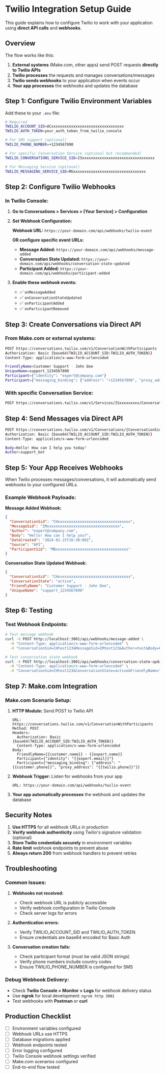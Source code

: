 # Twilio Integration Setup Guide

This guide explains how to configure Twilio to work with your application using **direct API calls** and **webhooks**.

## Overview

The flow works like this:
1. **External systems** (Make.com, other apps) send POST requests **directly to Twilio APIs**
2. **Twilio processes** the requests and manages conversations/messages
3. **Twilio sends webhooks** to your application when events occur
4. **Your app processes** the webhooks and updates the database

## Step 1: Configure Twilio Environment Variables

Add these to your `.env` file:

```bash
# Required
TWILIO_ACCOUNT_SID=ACxxxxxxxxxxxxxxxxxxxxxxxxxxxxxxxxx
TWILIO_AUTH_TOKEN=your_auth_token_from_twilio_console

# For SMS support (optional)
TWILIO_PHONE_NUMBER=+1234567890

# For specific Conversation Service (optional but recommended)
TWILIO_CONVERSATIONS_SERVICE_SID=ISxxxxxxxxxxxxxxxxxxxxxxxxxxxxxxxxx

# For Messaging Service (optional)
TWILIO_MESSAGING_SERVICE_SID=MGxxxxxxxxxxxxxxxxxxxxxxxxxxxxxxxxx
```

## Step 2: Configure Twilio Webhooks

### In Twilio Console:

1. **Go to Conversations > Services > [Your Service] > Configuration**

2. **Set Webhook Configuration:**

   **Webhook URL:** `https://your-domain.com/api/webhooks/twilio-event`
   
   **OR configure specific event URLs:**
   
   - **Message Added:** `https://your-domain.com/api/webhooks/message-added`
   - **Conversation State Updated:** `https://your-domain.com/api/webhooks/conversation-state-updated`
   - **Participant Added:** `https://your-domain.com/api/webhooks/participant-added`

3. **Enable these webhook events:**
   - ✅ `onMessageAdded`
   - ✅ `onConversationStateUpdated`
   - ✅ `onParticipantAdded`
   - ✅ `onParticipantRemoved`

## Step 3: Create Conversations via Direct API

### From Make.com or external systems:

```bash
POST https://conversations.twilio.com/v1/ConversationWithParticipants
Authorization: Basic {base64(TWILIO_ACCOUNT_SID:TWILIO_AUTH_TOKEN)}
Content-Type: application/x-www-form-urlencoded

FriendlyName=Customer Support - John Doe
UniqueName=support_1234567890
Participant={"identity": "expert@company.com"}
Participant={"messaging_binding": {"address": "+1234567890", "proxy_address": "+1987654321"}}
```

### With specific Conversation Service:

```bash
POST https://conversations.twilio.com/v1/Services/ISxxxxxxxxx/ConversationWithParticipants
```

## Step 4: Send Messages via Direct API

```bash
POST https://conversations.twilio.com/v1/Conversations/{ConversationSid}/Messages
Authorization: Basic {base64(TWILIO_ACCOUNT_SID:TWILIO_AUTH_TOKEN)}
Content-Type: application/x-www-form-urlencoded

Body=Hello! How can I help you today?
Author=support_bot
```

## Step 5: Your App Receives Webhooks

When Twilio processes messages/conversations, it will automatically send webhooks to your configured URLs.

### Example Webhook Payloads:

**Message Added Webhook:**
```json
{
  "ConversationSid": "CHxxxxxxxxxxxxxxxxxxxxxxxxxxxxxxxxx",
  "MessageSid": "IMxxxxxxxxxxxxxxxxxxxxxxxxxxxxxxxxx",
  "Author": "expert@company.com",
  "Body": "Hello! How can I help you?",
  "DateCreated": "2024-01-15T10:30:00Z",
  "Source": "API",
  "ParticipantSid": "MBxxxxxxxxxxxxxxxxxxxxxxxxxxxxxxxxx"
}
```

**Conversation State Updated Webhook:**
```json
{
  "ConversationSid": "CHxxxxxxxxxxxxxxxxxxxxxxxxxxxxxxxxx",
  "ConversationState": "active",
  "FriendlyName": "Customer Support - John Doe",
  "UniqueName": "support_1234567890"
}
```

## Step 6: Testing

### Test Webhook Endpoints:

```bash
# Test message webhook
curl -X POST http://localhost:3001/api/webhooks/message-added \
  -H "Content-Type: application/x-www-form-urlencoded" \
  -d "ConversationSid=CHtest123&MessageSid=IMtest123&Author=test&Body=Hello&DateCreated=2024-01-15T10:30:00Z"

# Test conversation state webhook  
curl -X POST http://localhost:3001/api/webhooks/conversation-state-updated \
  -H "Content-Type: application/x-www-form-urlencoded" \
  -d "ConversationSid=CHtest123&ConversationState=active&FriendlyName=Test"
```

## Step 7: Make.com Integration

### Make.com Scenario Setup:

1. **HTTP Module:** Send POST to Twilio API
   ```
   URL: https://conversations.twilio.com/v1/ConversationWithParticipants
   Method: POST
   Headers:
     Authorization: Basic {base64(TWILIO_ACCOUNT_SID:TWILIO_AUTH_TOKEN)}
     Content-Type: application/x-www-form-urlencoded
   Body:
     FriendlyName={{customer.name}} - {{expert.name}}
     Participant={"identity": "{{expert.email}}"}
     Participant={"messaging_binding": {"address": "{{customer.phone}}", "proxy_address": "{{twilio.phone}}"}}
   ```

2. **Webhook Trigger:** Listen for webhooks from your app
   ```
   URL: https://your-domain.com/api/webhooks/twilio-event
   ```

3. **Your app automatically processes** the webhook and updates the database

## Security Notes

1. **Use HTTPS** for all webhook URLs in production
2. **Verify webhook authenticity** using Twilio's signature validation (optional)
3. **Store Twilio credentials securely** in environment variables
4. **Rate limit** webhook endpoints to prevent abuse
5. **Always return 200** from webhook handlers to prevent retries

## Troubleshooting

### Common Issues:

1. **Webhooks not received:**
   - Check webhook URL is publicly accessible
   - Verify webhook configuration in Twilio Console
   - Check server logs for errors

2. **Authentication errors:**
   - Verify TWILIO_ACCOUNT_SID and TWILIO_AUTH_TOKEN
   - Ensure credentials are base64 encoded for Basic Auth

3. **Conversation creation fails:**
   - Check participant format (must be valid JSON strings)
   - Verify phone numbers include country codes
   - Ensure TWILIO_PHONE_NUMBER is configured for SMS

### Debug Webhook Delivery:

- Check **Twilio Console > Monitor > Logs** for webhook delivery status
- Use **ngrok** for local development: `ngrok http 3001`
- Test webhooks with **Postman** or **curl**

## Production Checklist

- [ ] Environment variables configured
- [ ] Webhook URLs use HTTPS
- [ ] Database migrations applied
- [ ] Webhook endpoints tested
- [ ] Error logging configured
- [ ] Twilio Console webhook settings verified
- [ ] Make.com scenarios configured
- [ ] End-to-end flow tested